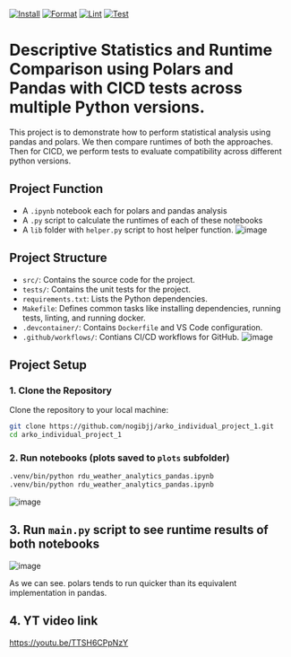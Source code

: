 [![Install](https://github.com/nogibjj/arko_individual_project_1/actions/workflows/install.yml/badge.svg)](https://github.com/nogibjj/arko_individual_project_1/actions/workflows/install.yml)
[![Format](https://github.com/nogibjj/arko_individual_project_1/actions/workflows/format.yml/badge.svg)](https://github.com/nogibjj/arko_individual_project_1/actions/workflows/format.yml)
[![Lint](https://github.com/nogibjj/arko_individual_project_1/actions/workflows/lint.yml/badge.svg)](https://github.com/nogibjj/arko_individual_project_1/actions/workflows/lint.yml)
[![Test](https://github.com/nogibjj/arko_individual_project_1/actions/workflows/test.yml/badge.svg)](https://github.com/nogibjj/arko_individual_project_1/actions/workflows/test.yml)

# Descriptive Statistics and Runtime Comparison using Polars and Pandas with CICD tests across multiple Python versions.

This project is to demonstrate how to perform statistical analysis using pandas and polars. We then compare runtimes of both the approaches.
Then for CICD, we perform tests to evaluate compatibility across different python versions.

## Project Function
- A `.ipynb` notebook each for polars and pandas analysis
- A `.py` script to calculate the runtimes of each of these notebooks
- A `lib` folder with `helper.py` script to host helper function.
![image](https://github.com/user-attachments/assets/14b9ebb9-3710-4051-ac0b-1d923c89b8d3)


## Project Structure

- `src/`: Contains the source code for the project.
- `tests/`: Contains the unit tests for the project.
- `requirements.txt`: Lists the Python dependencies.
- `Makefile`: Defines common tasks like installing dependencies, running tests, linting, and running docker.
- `.devcontainer/`: Contains `Dockerfile` and VS Code configuration.
- `.github/workflows/`: Contians CI/CD workflows for GitHub.
  ![image](https://github.com/user-attachments/assets/d3c7afb0-a32f-4c62-93d9-aa905d808f7f)


## Project Setup
### 1. Clone the Repository

Clone the repository to your local machine:

```bash
git clone https://github.com/nogibjj/arko_individual_project_1.git
cd arko_individual_project_1
```

### 2. Run notebooks (plots saved to `plots` subfolder)

```bash
.venv/bin/python rdu_weather_analytics_pandas.ipynb
.venv/bin/python rdu_weather_analytics_pandas.ipynb
```
![image](https://github.com/user-attachments/assets/f31f7760-baff-4d1b-a77e-a70596355295)


## 3. Run `main.py` script to see runtime results of both notebooks

![image](https://github.com/user-attachments/assets/7f7cd744-0ce0-42b4-9839-ae67f3f8e4be)

As we can see. polars tends to run quicker than its equivalent implementation in pandas.


## 4. YT video link
https://youtu.be/TTSH6CPpNzY






